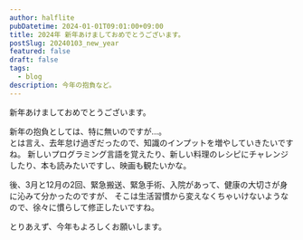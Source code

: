 ```yaml
---
author: halflite
pubDatetime: 2024-01-01T09:01:00+09:00
title: 2024年 新年あけましておめでとうございます。
postSlug: 20240103_new_year
featured: false
draft: false
tags:
  - blog
description: 今年の抱負など。
---
```


新年あけましておめでとうございます。

新年の抱負としては、特に無いのですが…。  
とは言え、去年怠け過ぎだったので、知識のインプットを増やしていきたいですね。
新しいプログラミング言語を覚えたり、新しい料理のレシピにチャレンジしたり、本も読みたいですし、映画も観たいかな。

後、3月と12月の2回、緊急搬送、緊急手術、入院があって、健康の大切さが身に沁みて分かったのですが、
そこは生活習慣から変えなくちゃいけないようなので、徐々に慣らして修正したいですね。

とりあえず、今年もよろしくお願いします。
